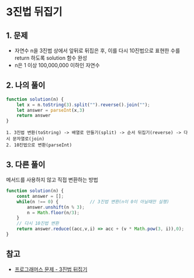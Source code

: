 # 3진법 뒤집기

## 1. 문제
- 자연수 n을 3진법 상에서 앞뒤로 뒤집은 후, 이를 다시 10진법으로 표현한 수를 return 하도록 solution 함수 완성
- n은 1 이상 100,000,000 이하인 자연수

## 2. 나의 풀이

```javascript
function solution(n) {
    let x = n.toString(3).split("").reverse().join("");
    let answer = parseInt(x,3)
    return answer
}
```
```
1. 3진법 변환(toString) -> 배열로 만들기(split) -> 순서 뒤집기(reverse) -> 다시 문자열로(join)
2. 10진법으로 변환(parseInt)
```

## 3. 다른 풀이
메서드를 사용하지 않고 직접 변환하는 방법

```javascript
function solution(n) {
    const answer = [];
    while(n !== 0) {            // 3진법 변환(n이 0이 아닐때만 실행)
        answer.unshift(n % 3);
        n = Math.floor(n/3);
    }
    // 다시 10진법 변환
    return answer.reduce((acc,v,i) => acc + (v * Math.pow(3, i)),0);   
}
```

## 참고
- [프로그래머스 문제 - 3진법 뒤집기](https://school.programmers.co.kr/learn/courses/30/lessons/68935)
